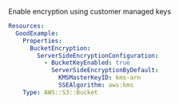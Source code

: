
Enable encryption using customer managed keys

```yaml
Resources:
  GoodExample:
    Properties:
      BucketEncryption:
        ServerSideEncryptionConfiguration:
          - BucketKeyEnabled: true
            ServerSideEncryptionByDefault:
              KMSMasterKeyID: kms-arn
              SSEAlgorithm: aws:kms
    Type: AWS::S3::Bucket

```


